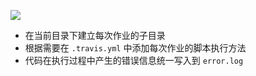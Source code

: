 ![](https://api.travis-ci.com/chencwx/assignment-01-chencwx.svg?branch=master)

- 在当前目录下建立每次作业的子目录
- 根据需要在 `.travis.yml` 中添加每次作业的脚本执行方法
- 代码在执行过程中产生的错误信息统一写入到 `error.log`